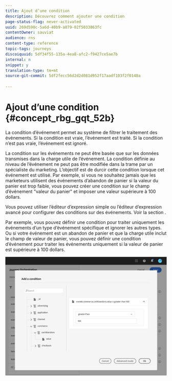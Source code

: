 ```yaml
---
title: Ajout d’une condition
description: Découvrez comment ajouter une condition
page-status-flag: never-activated
uuid: 269d590c-5a6d-40b9-a879-02f5033863fc
contentOwner: sauviat
audience: rns
content-type: reference
topic-tags: journeys
discoiquuid: 5df34f55-135a-4ea8-afc2-f9427ce5ae7b
internal: n
snippet: y
translation-type: tm+mt
source-git-commit: 5df2fecc56d2d2d081d952f17aadf103f2f0140a

---
```




# Ajout d’une condition {#concept_rbg_gqt_52b}

La condition d’événement permet au système de filtrer le traitement des événements. Si la condition est vraie, l’événement est traité. Si la condition n’est pas vraie, l’événement est ignoré.

La condition sur les événements ne peut être basée que sur les données transmises dans la charge utile de l’événement. La condition définie au niveau de l’événement ne peut pas être modifiée dans la trame par un spécialiste du marketing. L’objectif est de durcir cette condition lorsque cet événement est utilisé. Par exemple, si vous ne souhaitez jamais que les marketeurs utilisent des événements d’abandon de panier si la valeur du panier est trop faible, vous pouvez créer une condition sur le champ d’événement &quot;valeur du panier&quot; et imposer une valeur supérieure à 100 dollars.

Vous pouvez utiliser l’éditeur d’expression simple ou l’éditeur d’expression avancé pour configurer des conditions sur des événements. Voir la section [](../expression/expressionadvanced.md).

Par exemple, vous pouvez définir une condition pour traiter uniquement les événements d’un type d’événement spécifique et ignorer les autres types. Ou si votre événement est un abandon de panier et que la charge utile inclut le champ de valeur de panier, vous pouvez définir une condition d’événement pour traiter les événements uniquement si la valeur de panier est supérieure à 100 dollars.

![](../assets/journey78.png)
